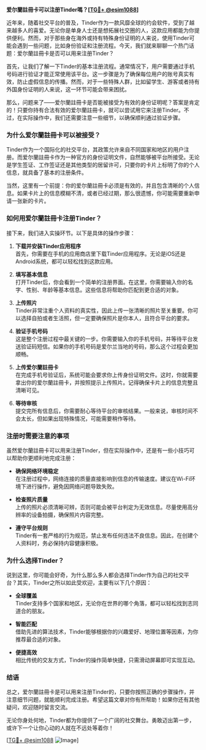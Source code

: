 **爱尔蘭註冊卡可以注册Tinder嗎？[[TG💪+ @esim1088](https://t.me/s/esim1088)]**

近年来，随着社交平台的普及，Tinder作为一款风靡全球的约会软件，受到了越来越多人的喜爱。无论你是单身人士还是想拓展社交圈的人，这款应用都能为你提供便利。然而，对于那些身在海外或持有特殊身份证明的人来说，使用Tinder可能会遇到一些问题，比如身份验证和注册流程。今天，我们就来聊聊一个热门话题：爱尔蘭註冊卡是否可以用来注册Tinder？

首先，让我们了解一下Tinder的基本注册流程。通常情况下，用户需要通过手机号码进行验证才能正常使用该平台。这一步骤是为了确保每位用户的账号真实有效，防止虚假信息的传播。然而，对于一些特殊人群，比如留学生、游客或者持有外国身份证明的人来说，这一环节可能会带来困扰。

那么，问题来了——爱尔蘭註冊卡是否能被接受为有效的身份证明呢？答案是肯定的！只要你持有合法有效的爱尔蘭註冊卡，就可以尝试用它来注册Tinder。不过，在实际操作中，我们还需要注意一些细节，以确保顺利通过验证步骤。

### **为什么爱尔蘭註冊卡可以被接受？**

Tinder作为一个国际化的社交平台，其政策允许来自不同国家和地区的用户注册。而爱尔蘭註冊卡作为一种官方的身份证明文件，自然能够被平台所接受。无论是学生签证、工作签证还是其他类型的居留许可，只要你的卡片上标明了你的个人信息，就具备了基本的注册条件。

当然，这里有一个前提：你的爱尔蘭註冊卡必须是有效的，并且包含清晰的个人信息。如果卡片上的信息模糊不清，或者已经过期，那么很遗憾，你可能需要重新申请一张新的卡片。

### **如何用爱尔蘭註冊卡注册Tinder？**

接下来，我们进入实操环节。以下是具体的操作步骤：

1. **下载并安装Tinder应用程序**  
   首先，你需要在手机的应用商店里下载Tinder应用程序。无论是iOS还是Android系统，都可以轻松找到这款应用。

2. **填写基本信息**  
   打开Tinder后，你会看到一个简单的注册界面。在这里，你需要输入你的名字、性别、年龄等基本信息。这些信息将帮助你匹配到更合适的对象。

3. **上传照片**  
   Tinder非常注重个人资料的真实性，因此上传一张清晰的照片至关重要。你可以选择自拍或者生活照，但一定要确保照片是你本人，且符合平台的要求。

4. **验证手机号码**  
   这是整个注册过程中最关键的一步。你需要输入你的手机号码，并等待平台发送验证码短信。如果你的手机号码是爱尔兰当地的号码，那么这个过程会更加顺畅。

5. **上传爱尔蘭註冊卡**  
   在完成手机号验证后，系统可能会要求你上传身份证明文件。这时，你就需要拿出你的爱尔蘭註冊卡，并按照提示上传照片。记得确保卡片上的信息完整且清晰可见。

6. **等待审核**  
   提交完所有信息后，你需要耐心等待平台的审核结果。一般来说，审核时间不会太长，但如果出现特殊情况，可能需要稍作等待。

### **注册时需要注意的事项**

虽然爱尔蘭註冊卡可以用来注册Tinder，但在实际操作中，还是有一些小技巧可以帮助你更顺利地完成注册：

- **确保网络环境稳定**  
  在注册过程中，网络连接的质量直接影响到信息的传输速度。建议在Wi-Fi环境下进行操作，避免因网络问题导致失败。

- **检查照片质量**  
  上传的照片必须清晰可辨，否则可能会被平台判定为无效信息。尽量使用高分辨率的设备拍摄，确保照片内容完整。

- **遵守平台规则**  
  Tinder有一套严格的行为规范，禁止发布任何违法不良信息。因此，在创建个人资料时，务必保持内容健康积极。

### **为什么选择Tinder？**

说到这里，你可能会好奇，为什么那么多人都会选择Tinder作为自己的社交平台？其实，Tinder之所以如此受欢迎，主要有以下几个原因：

- **全球覆盖**  
  Tinder支持多个国家和地区，无论你在世界的哪个角落，都可以轻松找到志同道合的朋友。

- **智能匹配**  
  借助先进的算法技术，Tinder能够根据你的兴趣爱好、地理位置等因素，为你推荐最合适的对象。

- **便捷高效**  
  相比传统的交友方式，Tinder的操作简单快捷，只需滑动屏幕即可实现互动。

### **结语**

总之，爱尔蘭註冊卡是可以用来注册Tinder的，只要你按照正确的步骤操作，并注意细节问题，就能顺利完成注册。希望这篇文章对你有所帮助！如果你还有其他疑问，欢迎随时留言交流。

无论你身处何地，Tinder都为你提供了一个广阔的社交舞台。勇敢迈出第一步，或许下一个让你心动的人就在不远处等着你！

[[TG💪+ @esim1088](https://t.me/s/esim1088) ![Image](https://i.postimg.cc/4NQfJmqS/Snipaste-2025-05-13-00-14-12.png)]
